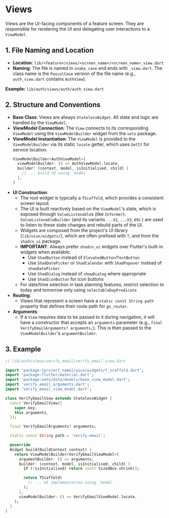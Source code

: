 # Views

Views are the UI-facing components of a feature screen. They are responsible for rendering the UI and delegating user interactions to a `ViewModel`.

## 1. File Naming and Location

-   **Location**: `lib/<feature>/views/<screen_name>/<screen_name>_view.dart`
-   **Naming**: The file is named in `snake_case` and ends with `_view.dart`. The class name is the `PascalCase` version of the file name (e.g., `auth_view.dart` contains `AuthView`).

**Example:** `lib/auth/views/auth/auth_view.dart`

## 2. Structure and Conventions

-   **Base Class**: Views are always `StatelessWidget`. All state and logic are handled by the `ViewModel`.
-   **ViewModel Connection**: The `View` connects to its corresponding `ViewModel` using the `ViewModelBuilder` widget from the `veto` package.
-   **ViewModel Instantiation**: The `ViewModel` is provided to the `ViewModelBuilder` via its static `locate` getter, which uses `GetIt` for service location.
    ```dart
    ViewModelBuilder<AuthViewModel>(
      viewModelBuilder: () => AuthViewModel.locate,
      builder: (context, model, isInitialised, child) {
        // ... build UI using `model`
      },
    )
    ```
-   **UI Construction**:
    -   The root widget is typically a `TScaffold`, which provides a consistent screen layout.
    -   The UI is built reactively based on the `ViewModel`'s state, which is exposed through `ValueListenable`s (like `Informer`). `ValueListenableBuilder` (and its variants `...X2`, `...X3`, etc.) are used to listen to these state changes and rebuild parts of the UI.
    -   Widgets are composed from the project's UI library (`lib/uiux/widgets/`), which are often prefixed with `T`, and from the `shadcn_ui` package.
    -   **IMPORTANT**: Always prefer `shadcn_ui` widgets over Flutter's built-in widgets when available:
        -   Use `ShadButton` instead of `ElevatedButton`/`TextButton`
        -   Use `ShadDatePicker` or `ShadCalendar` with `ShadPopover` instead of `showDatePicker`
        -   Use `ShadDialog` instead of `showDialog` where appropriate
        -   Use `ShadIconButton` for icon buttons
    -   For date/time selection in task planning features, restrict selection to today and tomorrow only using `selectableDayPredicate`
-   **Routing**:
    -   Views that represent a screen have a `static const String path` property that defines their route path for `go_router`.
-   **Arguments**:
    -   If a `View` requires data to be passed to it during navigation, it will have a constructor that accepts an `arguments` parameter (e.g., `final VerifyEmailArguments? arguments;`). This is then passed to the `ViewModelBuilder`'s `argumentBuilder`.

## 3. Example

```dart
// lib/auth/views/verify_email/verify_email_view.dart

import 'package:{project_name}/uiux/widgets/t_scaffold.dart';
import 'package:flutter/material.dart';
import 'package:veto/data/models/base_view_model.dart';
import 'verify_email_arguments.dart';
import 'verify_email_view_model.dart';

class VerifyEmailView extends StatelessWidget {
  const VerifyEmailView({
    super.key,
    this.arguments,
  });

  final VerifyEmailArguments? arguments;

  static const String path = 'verify-email';

  @override
  Widget build(BuildContext context) {
    return ViewModelBuilder<VerifyEmailViewModel>(
      argumentBuilder: () => arguments,
      builder: (context, model, isInitialised, child) {
        if (!isInitialised) return const SizedBox.shrink();

        return TScaffold(
          // ... UI implementation using `model`
        );
      },
      viewModelBuilder: () => VerifyEmailViewModel.locate,
    );
  }
}
```
